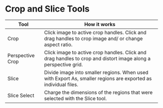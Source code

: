 # Crop and Slice Tools

| Tool | How it works |
| --- | --- |
| Crop | Click image to active crop handles. Click and drag handles to crop image and/ or change aspect ratio. |
| Perspective Crop | Click image to active crop handles. Click and drag handles to crop and distort image along a perspective grid. |
| Slice | Divide image into smaller regions. When used with Export As, smaller regions are exported as individual files. |
| Slice Select | Charge the dimensions of the regions that were selected with the Slice tool. |



